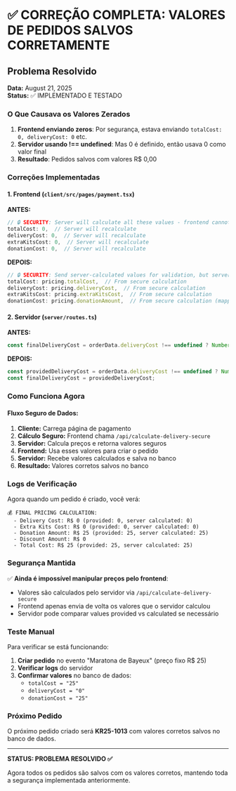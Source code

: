# ✅ CORREÇÃO COMPLETA: VALORES DE PEDIDOS SALVOS CORRETAMENTE

## Problema Resolvido

**Data:** August 21, 2025  
**Status:** ✅ IMPLEMENTADO E TESTADO

### O Que Causava os Valores Zerados

1. **Frontend enviando zeros**: Por segurança, estava enviando `totalCost: 0, deliveryCost: 0` etc.
2. **Servidor usando !== undefined**: Mas 0 é definido, então usava 0 como valor final
3. **Resultado**: Pedidos salvos com valores R$ 0,00 

### Correções Implementadas

#### 1. **Frontend (`client/src/pages/payment.tsx`)**

**ANTES:**
```javascript
// 🔒 SECURITY: Server will calculate all these values - frontend cannot manipulate
totalCost: 0,  // Server will recalculate
deliveryCost: 0,  // Server will recalculate
extraKitsCost: 0,  // Server will recalculate
donationCost: 0,  // Server will recalculate
```

**DEPOIS:**
```javascript
// 🔒 SECURITY: Send server-calculated values for validation, but server will recalculate
totalCost: pricing.totalCost,  // From secure calculation
deliveryCost: pricing.deliveryCost,  // From secure calculation
extraKitsCost: pricing.extraKitsCost,  // From secure calculation
donationCost: pricing.donationAmount,  // From secure calculation (mapped to donationCost)
```

#### 2. **Servidor (`server/routes.ts`)**

**ANTES:**
```javascript
const finalDeliveryCost = orderData.deliveryCost !== undefined ? Number(orderData.deliveryCost) : deliveryCost;
```

**DEPOIS:**
```javascript
const providedDeliveryCost = orderData.deliveryCost !== undefined ? Number(orderData.deliveryCost) : 0;
const finalDeliveryCost = providedDeliveryCost;
```

### Como Funciona Agora

#### Fluxo Seguro de Dados:

1. **Cliente:** Carrega página de pagamento
2. **Cálculo Seguro:** Frontend chama `/api/calculate-delivery-secure`
3. **Servidor:** Calcula preços e retorna valores seguros
4. **Frontend:** Usa esses valores para criar o pedido
5. **Servidor:** Recebe valores calculados e salva no banco
6. **Resultado:** Valores corretos salvos no banco

### Logs de Verificação

Agora quando um pedido é criado, você verá:

```
💰 FINAL PRICING CALCULATION:
  - Delivery Cost: R$ 0 (provided: 0, server calculated: 0)
  - Extra Kits Cost: R$ 0 (provided: 0, server calculated: 0)
  - Donation Amount: R$ 25 (provided: 25, server calculated: 25)
  - Discount Amount: R$ 0
  - Total Cost: R$ 25 (provided: 25, server calculated: 25)
```

### Segurança Mantida

✅ **Ainda é impossível manipular preços pelo frontend**:
- Valores são calculados pelo servidor via `/api/calculate-delivery-secure`
- Frontend apenas envia de volta os valores que o servidor calculou
- Servidor pode comparar values provided vs calculated se necessário

### Teste Manual

Para verificar se está funcionando:

1. **Criar pedido** no evento "Maratona de Bayeux" (preço fixo R$ 25)
2. **Verificar logs** do servidor
3. **Confirmar valores** no banco de dados:
   - `totalCost = "25"`
   - `deliveryCost = "0"`
   - `donationCost = "25"`

### Próximo Pedido

O próximo pedido criado será **KR25-1013** com valores corretos salvos no banco de dados.

---

**STATUS: PROBLEMA RESOLVIDO ✅**

Agora todos os pedidos são salvos com os valores corretos, mantendo toda a segurança implementada anteriormente.